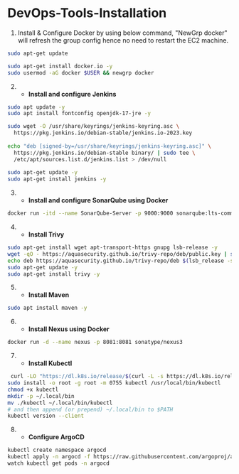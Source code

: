 # DevOps-Tools-Installation

1.  Install & Configure Docker by using below command, "NewGrp docker" will refresh the group config hence no need to restart the EC2 machine.

```bash
sudo apt-get update
```
```bash
sudo apt-get install docker.io -y
sudo usermod -aG docker $USER && newgrp docker
```


2.  - <b id="Jenkins">Install and configure Jenkins </b>
```bash
sudo apt update -y
sudo apt install fontconfig openjdk-17-jre -y

sudo wget -O /usr/share/keyrings/jenkins-keyring.asc \
  https://pkg.jenkins.io/debian-stable/jenkins.io-2023.key
  
echo "deb [signed-by=/usr/share/keyrings/jenkins-keyring.asc]" \
  https://pkg.jenkins.io/debian-stable binary/ | sudo tee \
  /etc/apt/sources.list.d/jenkins.list > /dev/null
  
sudo apt-get update -y
sudo apt-get install jenkins -y
```
3.  - <b id="Sonar">Install and configure SonarQube using Docker </b>
```bash
docker run -itd --name SonarQube-Server -p 9000:9000 sonarqube:lts-community
```


4.  - <b id="Trivy">Install Trivy </b>
```bash
sudo apt-get install wget apt-transport-https gnupg lsb-release -y
wget -qO - https://aquasecurity.github.io/trivy-repo/deb/public.key | sudo apt-key add -
echo deb https://aquasecurity.github.io/trivy-repo/deb $(lsb_release -sc) main | sudo tee -a /etc/apt/sources.list.d/trivy.list
sudo apt-get update -y
sudo apt-get install trivy -y
```



5. - <b id="Maven"> Install Maven </b>
```bash
sudo apt install maven -y
```

6. - <b id="Nexus"> Install Nexus using Docker  </b>
```bash
docker run -d --name nexus -p 8081:8081 sonatype/nexus3
```

7.  - <b id="Kubectl">Install Kubectl </b>
```bash
 curl -LO "https://dl.k8s.io/release/$(curl -L -s https://dl.k8s.io/release/stable.txt)/bin/linux/amd64/kubectl"
sudo install -o root -g root -m 0755 kubectl /usr/local/bin/kubectl
chmod +x kubectl
mkdir -p ~/.local/bin
mv ./kubectl ~/.local/bin/kubectl
# and then append (or prepend) ~/.local/bin to $PATH
kubectl version --client
```

8. - <b id="ArgoCD"> Configure ArgoCD </b>
```bash
kubectl create namespace argocd
kubectl apply -n argocd -f https://raw.githubusercontent.com/argoproj/argo-cd/stable/manifests/install.yaml
watch kubectl get pods -n argocd
```


